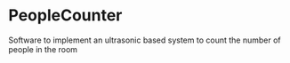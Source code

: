 # PeopleCounter
Software to implement an ultrasonic based system to count the number of people in the room
